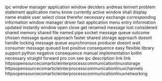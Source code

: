 ipc window manager application window deciders andreas tennert problem statement application menu know currently active window shall display name enable user select close therefor necessary exchange corresponding information window manager driver fast application menu entry information updated instantly window open close get renamed message lost considered shared memory shared file named pipe socket message queue outcome chosen message queue approach faster shared storage approach doesnt handle locking message queue asynchronous producer doesnt wait consumer message queued lost positive consequence easy flexible library support python negative consequence manual implementation kotlin necessary straight forward pro con see ipc description link link httpsopensourcecomarticleinterprocesscommunicationlinuxstorage httpsopensourcecomarticleinterprocesscommunicationlinuxchannels httpsopensourcecomarticleinterprocesscommunicationlinuxnetworking